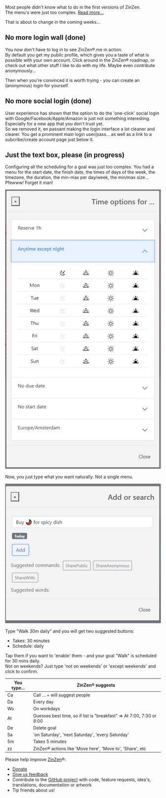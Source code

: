 Most people didn't know what to do in the first versions of ZinZen.  
The menu's were just too complex.  [Read more...](https://blog.zinzen.me/2021/09/17/Make-ZinZen-simple-again.html)

That is about to change in the coming weeks...  

## No more login wall (done)
You now don't have to log in to see ZinZen®.me in action.  
By default you get my public profile, which gives you a taste of what is possible with your own account. Click around in the ZinZen® roadmap, or check out what other stuff I like to do with my life. Maybe even contribute anonymously... 

Then when you're convinced it is worth trying - you can create an (anonymous) login for yourself.

## No more social login (done)
User experience has shown that the option to do the 'one-click' social login with Google/Facebook/Apple/Amazon is just not something interesting. Especially for a new app that you don't trust yet.  
So we removed it, en passant making the login interface a lot cleaner and clearer. You get a prominent main login user/pass... as well as a link to a subcribe/create account page just below it.

## Just the text box, please (in progress)
Configuring all the scheduling for a goal was just too complex. You had a menu for the start date, the finish date, the times of days of the week, the timezone, the duration, the min-max per day/week, the min/max size... Pfewww! Forget it man!  

![image-title-here](/img/complex_time_settings_menu.PNG)

Now, you just type what you want naturally. Not a single menu.  

![image-title-here](/img/simple_menu.PNG)

Type "Walk 30m daily" and you will get two suggested buttons:
- Takes: 30 minutes
- Schedule: daily
  
Tap them if you want to 'enable' them - and your goal "Walk" is scheduled for 30 mins daily.  
Not on weekends? Just type 'not on weekends' or 'except weekends' and click to confirm.

| You type... | ZinZen® suggests                                                       |
| ----------- | --------------------------------------------------------------------- |
| Ca          | Call ... + will suggest people                                        |
| Da          | Every day                                                             |
| Wo          | On workdays                                                           |
| At          | Guesses best time, so if list is "breakfast" => At 7:00, 7:30 or 8:00 |
| De          | Delete goal                                                           |
| Sa          | 'on Saturday', 'next Saturday', 'every Saturday'                      |
| 5m          | Takes 5 minutes                                                       |
| zz          | ZinZen® actions like 'Move here', 'Move to', 'Share', etc              |


Please help improve [ZinZen](https://zinzen.me)®:  
- [Donate](https://donate.stripe.com/6oE4jK1iPcPT1m89AA)
- [Give us feedback](https://zinzen.me/Feedback)
- Contribute to the [GitHub project](https://github.com/tijlleenders/ZinZen) with code, feature requests, idea's, translations, documentation or artwork  
- Tip friends about us!